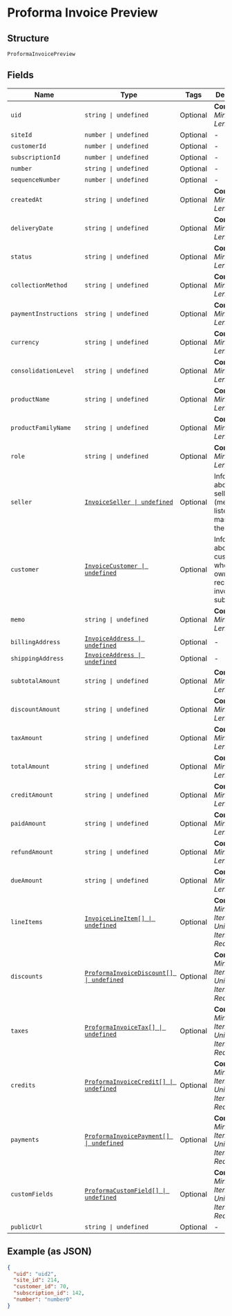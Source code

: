 
# Proforma Invoice Preview

## Structure

`ProformaInvoicePreview`

## Fields

| Name | Type | Tags | Description |
|  --- | --- | --- | --- |
| `uid` | `string \| undefined` | Optional | **Constraints**: *Minimum Length*: `1` |
| `siteId` | `number \| undefined` | Optional | - |
| `customerId` | `number \| undefined` | Optional | - |
| `subscriptionId` | `number \| undefined` | Optional | - |
| `number` | `string \| undefined` | Optional | - |
| `sequenceNumber` | `number \| undefined` | Optional | - |
| `createdAt` | `string \| undefined` | Optional | **Constraints**: *Minimum Length*: `1` |
| `deliveryDate` | `string \| undefined` | Optional | **Constraints**: *Minimum Length*: `1` |
| `status` | `string \| undefined` | Optional | **Constraints**: *Minimum Length*: `1` |
| `collectionMethod` | `string \| undefined` | Optional | **Constraints**: *Minimum Length*: `1` |
| `paymentInstructions` | `string \| undefined` | Optional | **Constraints**: *Minimum Length*: `1` |
| `currency` | `string \| undefined` | Optional | **Constraints**: *Minimum Length*: `1` |
| `consolidationLevel` | `string \| undefined` | Optional | **Constraints**: *Minimum Length*: `1` |
| `productName` | `string \| undefined` | Optional | **Constraints**: *Minimum Length*: `1` |
| `productFamilyName` | `string \| undefined` | Optional | **Constraints**: *Minimum Length*: `1` |
| `role` | `string \| undefined` | Optional | **Constraints**: *Minimum Length*: `1` |
| `seller` | [`InvoiceSeller \| undefined`](../../doc/models/invoice-seller.md) | Optional | Information about the seller (merchant) listed on the masthead of the invoice. |
| `customer` | [`InvoiceCustomer \| undefined`](../../doc/models/invoice-customer.md) | Optional | Information about the customer who is owner or recipient the invoiced subscription. |
| `memo` | `string \| undefined` | Optional | **Constraints**: *Minimum Length*: `1` |
| `billingAddress` | [`InvoiceAddress \| undefined`](../../doc/models/invoice-address.md) | Optional | - |
| `shippingAddress` | [`InvoiceAddress \| undefined`](../../doc/models/invoice-address.md) | Optional | - |
| `subtotalAmount` | `string \| undefined` | Optional | **Constraints**: *Minimum Length*: `1` |
| `discountAmount` | `string \| undefined` | Optional | **Constraints**: *Minimum Length*: `1` |
| `taxAmount` | `string \| undefined` | Optional | **Constraints**: *Minimum Length*: `1` |
| `totalAmount` | `string \| undefined` | Optional | **Constraints**: *Minimum Length*: `1` |
| `creditAmount` | `string \| undefined` | Optional | **Constraints**: *Minimum Length*: `1` |
| `paidAmount` | `string \| undefined` | Optional | **Constraints**: *Minimum Length*: `1` |
| `refundAmount` | `string \| undefined` | Optional | **Constraints**: *Minimum Length*: `1` |
| `dueAmount` | `string \| undefined` | Optional | **Constraints**: *Minimum Length*: `1` |
| `lineItems` | [`InvoiceLineItem[] \| undefined`](../../doc/models/invoice-line-item.md) | Optional | **Constraints**: *Minimum Items*: `1`, *Unique Items Required* |
| `discounts` | [`ProformaInvoiceDiscount[] \| undefined`](../../doc/models/proforma-invoice-discount.md) | Optional | **Constraints**: *Minimum Items*: `1`, *Unique Items Required* |
| `taxes` | [`ProformaInvoiceTax[] \| undefined`](../../doc/models/proforma-invoice-tax.md) | Optional | **Constraints**: *Minimum Items*: `1`, *Unique Items Required* |
| `credits` | [`ProformaInvoiceCredit[] \| undefined`](../../doc/models/proforma-invoice-credit.md) | Optional | **Constraints**: *Minimum Items*: `1`, *Unique Items Required* |
| `payments` | [`ProformaInvoicePayment[] \| undefined`](../../doc/models/proforma-invoice-payment.md) | Optional | **Constraints**: *Minimum Items*: `1`, *Unique Items Required* |
| `customFields` | [`ProformaCustomField[] \| undefined`](../../doc/models/proforma-custom-field.md) | Optional | **Constraints**: *Minimum Items*: `1`, *Unique Items Required* |
| `publicUrl` | `string \| undefined` | Optional | - |

## Example (as JSON)

```json
{
  "uid": "uid2",
  "site_id": 214,
  "customer_id": 70,
  "subscription_id": 142,
  "number": "number0"
}
```

